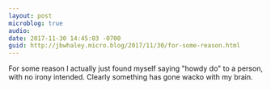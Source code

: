 ```yaml
---
layout: post
microblog: true
audio: 
date: 2017-11-30 14:45:03 -0700
guid: http://jbwhaley.micro.blog/2017/11/30/for-some-reason.html
---
```

For some reason I actually just found myself saying "howdy do" to a person, with no irony intended. Clearly something has gone wacko with my brain.
